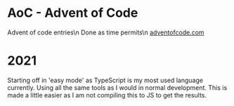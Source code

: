 # AoC - Advent of Code

Advent of code entries\n
Done as time permits\n
<a href="https://adventofcode.com">adventofcode.com</a>

# 2021

Starting off in 'easy mode' as TypeScript is my most used language currently.
Using all the same tools as I would in normal development.
This is made a little easier as I am not compiling this to JS to get the results.
